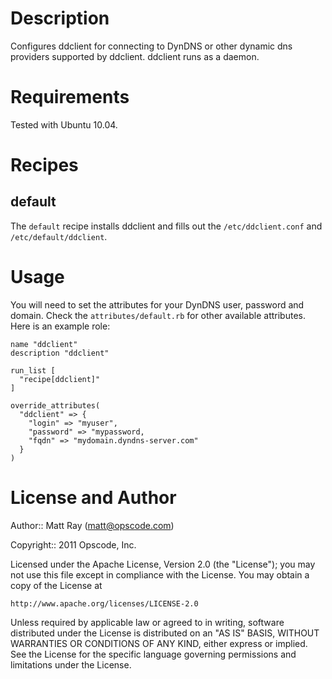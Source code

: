 Description
===========
Configures ddclient for connecting to DynDNS or other dynamic dns providers supported by ddclient. ddclient runs as a daemon.

Requirements
============
Tested with Ubuntu 10.04.

Recipes
=======
default
-------
The `default` recipe installs ddclient and fills out the `/etc/ddclient.conf` and `/etc/default/ddclient`.

Usage
=====
You will need to set the attributes for your DynDNS user, password and domain. Check the `attributes/default.rb` for other available attributes. Here is an example role:

    name "ddclient"
    description "ddclient"
    
    run_list [
      "recipe[ddclient]"
    ]
    
    override_attributes(
      "ddclient" => {
        "login" => "myuser",
        "password" => "mypassword,
        "fqdn" => "mydomain.dyndns-server.com"
      }
    )

License and Author
==================
Author:: Matt Ray (<matt@opscode.com>)

Copyright:: 2011 Opscode, Inc.

Licensed under the Apache License, Version 2.0 (the "License");
you may not use this file except in compliance with the License.
You may obtain a copy of the License at

    http://www.apache.org/licenses/LICENSE-2.0

Unless required by applicable law or agreed to in writing, software
distributed under the License is distributed on an "AS IS" BASIS,
WITHOUT WARRANTIES OR CONDITIONS OF ANY KIND, either express or implied.
See the License for the specific language governing permissions and
limitations under the License.
